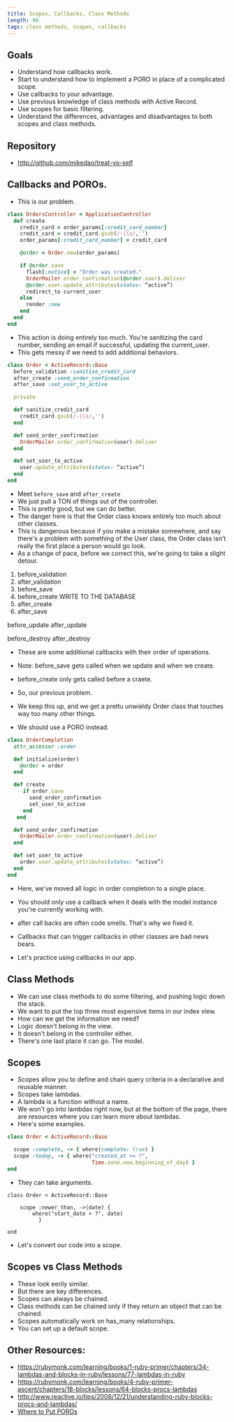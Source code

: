 ```yaml
---
title: Scopes, Callbacks, Class Methods
length: 90
tags: class methods, scopes, callbacks
---
```


## Goals

* Understand how callbacks work.
* Start to understand how to implement a PORO in place of a complicated scope.
* Use callbacks to your advantage.
* Use previous knowledge of class methods with Active Record.
* Use scopes for basic filtering.
* Understand the differences, advantages and disadvantages to both
scopes and class methods.

## Repository

* http://github.com/mikedao/treat-yo-self

## Callbacks and POROs.
* This is our problem.

```ruby
class OrdersController < ApplicationController
  def create
    credit_card = order_params[:credit_card_number]
    credit_card = credit_card.gsub(/-|\s/,'')
    order_params[:credit_card_number] = credit_card

    @order = Order.new(order_params)

    if @order.save
      flash[:notice] = "Order was created."
      OrderMailer.order_confirmation(@order.user).deliver
      @order.user.update_attributes(status: “active”)
      redirect_to current_user
    else
      render :new
    end
  end
end
  ```

  * This action is doing entirely too much. You're sanitizing the card number,
  sending an email if successful, updating the current_user.
  * This gets messy if we need to add additional behaviors.

```ruby
class Order < ActiveRecord::Base
  before_validation :sanitize_credit_card
  after_create :send_order_confirmation
  after_save :set_user_to_active

  private

  def sanitize_credit_card
    credit_card.gsub(/-|\s/,'')
  end

  def send_order_confirmation
    OrderMailer.order_confirmation(user).deliver
  end

  def set_user_to_active
    user.update_attributes(status: “active”)
  end
end
```

* Meet `before_save` and `after_create`
* We just pull a TON of things out of the controller.
* This is pretty good, but we can do better.
* The danger here is that the Order class knows entirely too much about other
classes.
* This is dangerous because if you make a mistake somewhere, and say there's
a problem with something of the User class, the Order class isn't really
the first place a person would go look.
* As a change of pace, before we correct this, we're going to take a slight detour.

1. before_validation
2. after_validation
3. before_save
4. before_create
WRITE TO THE DATABASE
5. after_create
6. after_save

before_update
after_update

before_destroy
after_destroy

* These are some additional callbacks with their order of operations.
* Note: before_save gets called when we update and when we create.
* before_create only gets called before a craete.

* So, our previous problem.
* We keep this up, and we get a prettu unwieldy Order class that touches
way too many other things.
* We should use a PORO instead.

```ruby
class OrderCompletion
  attr_accessor :order

  def initialize(order)
    @order = order
  end

  def create
     if order.save
       send_order_confirmation
       set_user_to_active
     end
   end

  def send_order_confirmation
    OrderMailer.order_confirmation(user).deliver
  end

  def set_user_to_active
    order.user.update_attributes(status: “active”)
  end
end
```

* Here, we've moved all logic in order completion to a single place.
* You should only use a callback when it deals with the model instance you're currently working with.
* after call backs are often code smells. That's why we fixed it.
* Callbacks that can trigger callbacks in other classes are bad news bears.

* Let's practice using callbacks in our app.


## Class Methods

* We can use class methods to do some filtering, and pushing logic down the
stack.
* We want to put the top three most expensive items in our index view.
* How can we get the information we need?
* Logic doesn't belong in the view.
* It doesn't belong in the controller either.
* There's one last place it can go. The model.

## Scopes

* Scopes allow you to define and chain query criteria in a declarative and
reusable manner.
* Scopes take lambdas.
* A lambda is a function without a name.
* We won't go into lambdas right now, but at the bottom of the page, there are
resources where you can learn more about lambdas.
* Here's some examples.

```ruby
class Order < ActiveRecord::Base

  scope :complete, -> { where(complete: true) }
  scope :today, -> { where("created_at >= ?",
                           Time.zone.now.beginning_of_day) }
end
```

* They can take arguments.

```
class Order < ActiveRecord::Base

    scope :newer_than, ->(date) {
        where("start_date > ?", date)
          }

end
```

* Let's convert our code into a scope.

## Scopes vs Class Methods
* These look eerily similar.
* But there are key differences.
* Scopes can always be chained.
* Class methods can be chained only if they return an object that can be chained.
* Scopes automatically work on has_many relationships.
* You can set up a default scope.

## Other Resources:

* https://rubymonk.com/learning/books/1-ruby-primer/chapters/34-lambdas-and-blocks-in-ruby/lessons/77-lambdas-in-ruby
* https://rubymonk.com/learning/books/4-ruby-primer-ascent/chapters/18-blocks/lessons/64-blocks-procs-lambdas
* http://www.reactive.io/tips/2008/12/21/understanding-ruby-blocks-procs-and-lambdas/
* [Where to Put POROs](http://vrybas.github.io/blog/2014/08/15/a-way-to-organize-poros-in-rails/)
